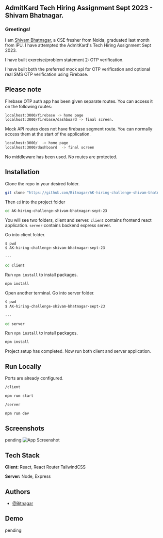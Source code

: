 ## AdmitKard Tech Hiring Assignment Sept 2023 - Shivam Bhatnagar.

### Greetings!


I am [Shivam Bhatnagar](https://www.bitnagar.dev), a CSE fresher from Noida, graduated last month from IPU. I have attempted the AdmitKard's Tech Hiring Assignment Sept 2023.

I have built exercise/problem statement 2: OTP verification.

I have built both the preferred mock api for OTP verification and optional real SMS OTP verification using Firebase.

## Please note
Firebase OTP auth app has been given separate routes. You can access it on the following routes:

```bash
localhost:3000/firebase -> home page
localhost:3000/firebase/dashboard -> final screen.
```

Mock API routes does not have firebase segment route. You can normally access them at the start of the application.

```bash
localhost:3000/  -> home page
localhost:3000/dashboard  -> final screen
```

No middleware has been used. No routes are protected.



## Installation

Clone the repo in your desired folder.

```bash
git clone "https://github.com/Bitnagar/AK-hiring-challenge-shivam-bhatnagar-sept-23.git"
```

Then `cd` into the project folder
```bash
cd AK-hiring-challenge-shivam-bhatnagar-sept-23
```

You will see two folders, client and server. `client` contains frontend react application. `server` contains backend express server.

Go into client folder.

```bash
$ pwd
$ AK-hiring-challenge-shivam-bhatnagar-sept-23

---

cd client
```

Run `npm install` to install packages.

```bash
npm install
```

Open another terminal. Go into server folder.
```bash
$ pwd
$ AK-hiring-challenge-shivam-bhatnagar-sept-23

---

cd server
```

Run `npm install` to install packages.

```bash
npm install
```

Project setup has completed. Now run both client and server application.





## Run Locally

Ports are already configured.

```bash
/client

npm run start

/server

npm run dev
```


## Screenshots
pending
![App Screenshot](https://via.placeholder.com/468x300?text=App+Screenshot+Here)


## Tech Stack

**Client:** React, React Router TailwindCSS

**Server:** Node, Express


## Authors

- [@Bitnagar](https://www.github.com/Bitnagar)


## Demo

pending